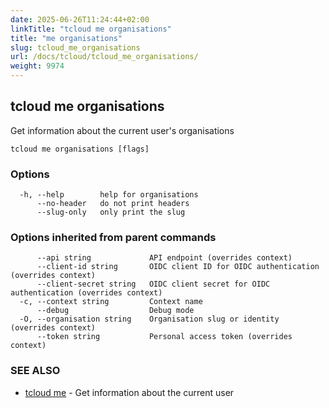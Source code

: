 ```yaml
---
date: 2025-06-26T11:24:44+02:00
linkTitle: "tcloud me organisations"
title: "me organisations"
slug: tcloud_me_organisations
url: /docs/tcloud/tcloud_me_organisations/
weight: 9974
---
```

## tcloud me organisations

Get information about the current user's organisations

```
tcloud me organisations [flags]
```

### Options

```
  -h, --help        help for organisations
      --no-header   do not print headers
      --slug-only   only print the slug
```

### Options inherited from parent commands

```
      --api string             API endpoint (overrides context)
      --client-id string       OIDC client ID for OIDC authentication (overrides context)
      --client-secret string   OIDC client secret for OIDC authentication (overrides context)
  -c, --context string         Context name
      --debug                  Debug mode
  -O, --organisation string    Organisation slug or identity (overrides context)
      --token string           Personal access token (overrides context)
```

### SEE ALSO

* [tcloud me](/docs/tcloud/tcloud_me/)	 - Get information about the current user

